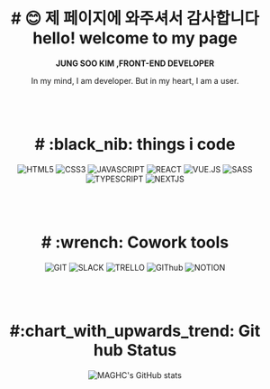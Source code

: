 
<div align="center">

 
 
 
<h1># 😊 제 페이지에 와주셔서 감사합니다 <br>hello! welcome to my page </h1>
<b> JUNG SOO KIM ,FRONT-END DEVELOPER</b>
<p > In my mind, I am developer. But in my heart, I am a user.</p>
 



<br>
<br>

 
<h1># :black_nib: things i code </h1>


![HTML5](https://img.shields.io/badge/-html5-blue?style=plastic=?style=for-the-badge&logo=html5)
![CSS3](https://img.shields.io/badge/-css3-blue?style=plastic=?style=for-the-badge&logo=css3)
![JAVASCRIPT](https://img.shields.io/badge/-javascript-blue?style=plastic=?style=for-the-badge&logo=javascript)
![REACT](https://img.shields.io/badge/-react-blue?style=plastic=?style=for-the-badge&logo=react)
![VUE.JS](https://img.shields.io/badge/-vue.js-green?style=plastic=?style=for-the-badge&logo=vue.js)
![SASS](https://img.shields.io/badge/-sass-green?style=plastic=?style=for-the-badge&logo=sass)
![TYPESCRIPT](https://img.shields.io/badge/-typescript-green?style=plastic=?style=for-the-badge&logo=typescript)
![NEXTJS](https://img.shields.io/badge/-nextjs-green?style=plastic=?style=for-the-badge&logo=next.js)


<br>
<br>


<h1># :wrench: Cowork tools </h1>


![GIT](https://img.shields.io/badge/-git-black?style=plastic=?style=for-the-badge&logo=git)
![SLACK](https://img.shields.io/badge/-slack-black?style=plastic=?style=for-the-badge&logo=slack)
![TRELLO](https://img.shields.io/badge/-trello-black?style=plastic=?style=for-the-badge&logo=trello)
![GIThub](https://img.shields.io/badge/-github-black?style=plastic=?style=for-the-badge&logo=github)
![NOTION](https://img.shields.io/badge/-notion-black?style=plastic=?style=for-the-badge&logo=notion)

<br>
<br>


<h1> #:chart_with_upwards_trend: Git hub Status </h1>

![MAGHC's GitHub stats](https://github-readme-stats.vercel.app/api?username=MAGHC&show_icons=true&theme=radical)

</div>
